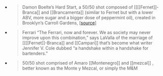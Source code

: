 -
  > Damon Boelte’s Hard Start, a 
  > 50/50 shot composed of [[[[Fernet]]-Branca]] and [[Brancamenta]] 
  > (similar to Fernet but with a lower ABV, more sugar and a bigger dose of peppermint oil), created in Brooklyn’s Carroll Gardens,
  [[source](https://punchdrink.com/articles/dark-magic-fernet-branca-hanky-panky-cocktail-recipe/)]
-
  > Ferrari
  > “The Ferrari, now and forever. We as society may never improve upon this combination,” says LaValla of the marriage of [[[[Fernet]]-Branca]] and [[Campari]] that’s become what writer Jennifer V. Cole dubbed “a handshake within a handshake for bartenders.”
-
  > 50/50 shot comprised of Amaro [[Montenegro]] and [[mezcal]] , better known as the Monte y Mezcal, or simply the M&M